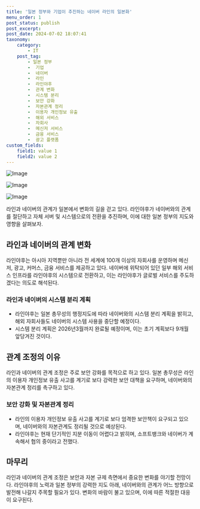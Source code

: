 ```yaml
---
title: '일본 정부와 기업이 추진하는 네이버 라인의 일본화'
menu_order: 1
post_status: publish
post_excerpt: 
post_date: 2024-07-02 18:07:41
taxonomy:
    category:
        - IT
    post_tag:
        - 일본 정부
        -  기업
        -  네이버
        -  라인
        -  라인야후
        -  관계 변화
        -  시스템 분리
        -  보안 강화
        -  자본관계 정리
        -  이용자 개인정보 유출
        -  해외 서비스
        -  자회사
        -  메신저 서비스
        -  금융 서비스
        -  광고 플랫폼
custom_fields:
    field1: value 1
    field2: value 2
---
```


![Image](https://imgnews.pstatic.net/image/293/2024/07/02/0000055894_001_20240702143906441.jpg?type=w647)

![Image](https://imgnews.pstatic.net/image/293/2024/07/02/0000055894_002_20240702143906510.png?type=w647)

![Image](https://imgnews.pstatic.net/image/293/2024/07/02/0000055894_003_20240702143906576.png?type=w647)

라인과 네이버의 관계가 일본에서 변화의 길을 걷고 있다. 라인야후가 네이버와의 관계를 절단하고 자체 서버 및 시스템으로의 전환을 추진하며, 이에 대한 일본 정부의 지도와 영향을 살펴보자.
## 라인과 네이버의 관계 변화
라인야후는 아시아 지역뿐만 아니라 전 세계에 100개 이상의 자회사를 운영하며 메신저, 광고, 커머스, 금융 서비스를 제공하고 있다. 네이버에 위탁되어 있던 일부 해외 서비스 인프라를 라인야후의 시스템으로 전환하고, 이는 라인야후가 글로벌 서비스를 주도하겠다는 의도로 해석된다.
### 라인과 네이버의 시스템 분리 계획
- 라인야후는 일본 총무성의 행정지도에 따라 네이버와의 시스템 분리 계획을 밝히고, 해외 자회사들도 네이버의 시스템 사용을 중단할 예정이다.
- 시스템 분리 계획은 2026년3월까지 완료될 예정이며, 이는 초기 계획보다 9개월 앞당겨진 것이다.
## 관계 조정의 이유
라인과 네이버의 관계 조정은 주로 보안 강화를 목적으로 하고 있다. 일본 총무성은 라인의 이용자 개인정보 유출 사고를 계기로 보다 강력한 보안 대책을 요구하며, 네이버와의 자본관계 정리를 촉구하고 있다.
### 보안 강화 및 자본관계 정리
- 라인의 이용자 개인정보 유출 사고를 계기로 보다 엄격한 보안책이 요구되고 있으며, 네이버와의 자본관계도 정리될 것으로 예상된다.
- 라인야후는 현재 단기적인 지분 이동이 어렵다고 밝히며, 소프트뱅크와 네이버가 계속해서 협의 중이라고 전했다.
## 마무리
라인과 네이버의 관계 조정은 보안과 자본 규제 측면에서 중요한 변화를 야기할 전망이다. 라인야후의 노력과 일본 정부의 강력한 지도 아래, 네이버와의 관계가 어느 방향으로 발전해 나갈지 주목할 필요가 있다. 변화의 바람이 불고 있으며, 이에 따른 적절한 대응이 요구된다.
